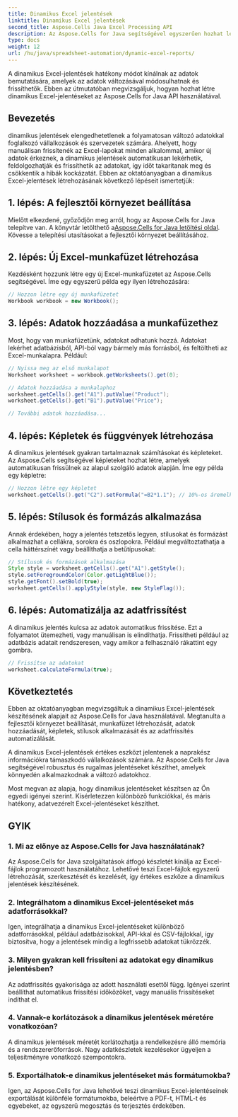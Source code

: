 ```yaml
---
title: Dinamikus Excel jelentések
linktitle: Dinamikus Excel jelentések
second_title: Aspose.Cells Java Excel Processing API
description: Az Aspose.Cells for Java segítségével egyszerűen hozhat létre dinamikus Excel-jelentéseket. Automatizálja az adatok frissítését, alkalmazza a formázást, és időt takarít meg.
type: docs
weight: 12
url: /hu/java/spreadsheet-automation/dynamic-excel-reports/
---
```


A dinamikus Excel-jelentések hatékony módot kínálnak az adatok bemutatására, amelyek az adatok változásával módosulhatnak és frissíthetők. Ebben az útmutatóban megvizsgáljuk, hogyan hozhat létre dinamikus Excel-jelentéseket az Aspose.Cells for Java API használatával. 

## Bevezetés

dinamikus jelentések elengedhetetlenek a folyamatosan változó adatokkal foglalkozó vállalkozások és szervezetek számára. Ahelyett, hogy manuálisan frissítenék az Excel-lapokat minden alkalommal, amikor új adatok érkeznek, a dinamikus jelentések automatikusan lekérhetik, feldolgozhatják és frissíthetik az adatokat, így időt takarítanak meg és csökkentik a hibák kockázatát. Ebben az oktatóanyagban a dinamikus Excel-jelentések létrehozásának következő lépéseit ismertetjük:

## 1. lépés: A fejlesztői környezet beállítása

 Mielőtt elkezdené, győződjön meg arról, hogy az Aspose.Cells for Java telepítve van. A könyvtár letölthető a[Aspose.Cells for Java letöltési oldal](https://releases.aspose.com/cells/java/). Kövesse a telepítési utasításokat a fejlesztői környezet beállításához.

## 2. lépés: Új Excel-munkafüzet létrehozása

Kezdésként hozzunk létre egy új Excel-munkafüzetet az Aspose.Cells segítségével. Íme egy egyszerű példa egy ilyen létrehozására:

```java
// Hozzon létre egy új munkafüzetet
Workbook workbook = new Workbook();
```

## 3. lépés: Adatok hozzáadása a munkafüzethez

Most, hogy van munkafüzetünk, adatokat adhatunk hozzá. Adatokat lekérhet adatbázisból, API-ból vagy bármely más forrásból, és feltöltheti az Excel-munkalapra. Például:

```java
// Nyissa meg az első munkalapot
Worksheet worksheet = workbook.getWorksheets().get(0);

// Adatok hozzáadása a munkalaphoz
worksheet.getCells().get("A1").putValue("Product");
worksheet.getCells().get("B1").putValue("Price");

// További adatok hozzáadása...
```

## 4. lépés: Képletek és függvények létrehozása

A dinamikus jelentések gyakran tartalmaznak számításokat és képleteket. Az Aspose.Cells segítségével képleteket hozhat létre, amelyek automatikusan frissülnek az alapul szolgáló adatok alapján. Íme egy példa egy képletre:

```java
// Hozzon létre egy képletet
worksheet.getCells().get("C2").setFormula("=B2*1.1"); // 10%-os áremelkedést számol
```

## 5. lépés: Stílusok és formázás alkalmazása

Annak érdekében, hogy a jelentés tetszetős legyen, stílusokat és formázást alkalmazhat a cellákra, sorokra és oszlopokra. Például megváltoztathatja a cella háttérszínét vagy beállíthatja a betűtípusokat:

```java
// Stílusok és formázások alkalmazása
Style style = worksheet.getCells().get("A1").getStyle();
style.setForegroundColor(Color.getLightBlue());
style.getFont().setBold(true);
worksheet.getCells().applyStyle(style, new StyleFlag());
```

## 6. lépés: Automatizálja az adatfrissítést

A dinamikus jelentés kulcsa az adatok automatikus frissítése. Ezt a folyamatot ütemezheti, vagy manuálisan is elindíthatja. Frissítheti például az adatbázis adatait rendszeresen, vagy amikor a felhasználó rákattint egy gombra.

```java
// Frissítse az adatokat
worksheet.calculateFormula(true);
```

## Következtetés

Ebben az oktatóanyagban megvizsgáltuk a dinamikus Excel-jelentések készítésének alapjait az Aspose.Cells for Java használatával. Megtanulta a fejlesztői környezet beállítását, munkafüzet létrehozását, adatok hozzáadását, képletek, stílusok alkalmazását és az adatfrissítés automatizálását.

A dinamikus Excel-jelentések értékes eszközt jelentenek a naprakész információkra támaszkodó vállalkozások számára. Az Aspose.Cells for Java segítségével robusztus és rugalmas jelentéseket készíthet, amelyek könnyedén alkalmazkodnak a változó adatokhoz.

Most megvan az alapja, hogy dinamikus jelentéseket készítsen az Ön egyedi igényei szerint. Kísérletezzen különböző funkciókkal, és máris hatékony, adatvezérelt Excel-jelentéseket készíthet.


## GYIK

### 1. Mi az előnye az Aspose.Cells for Java használatának?

Az Aspose.Cells for Java szolgáltatások átfogó készletét kínálja az Excel-fájlok programozott használatához. Lehetővé teszi Excel-fájlok egyszerű létrehozását, szerkesztését és kezelését, így értékes eszköze a dinamikus jelentések készítésének.

### 2. Integrálhatom a dinamikus Excel-jelentéseket más adatforrásokkal?

Igen, integrálhatja a dinamikus Excel-jelentéseket különböző adatforrásokkal, például adatbázisokkal, API-kkal és CSV-fájlokkal, így biztosítva, hogy a jelentések mindig a legfrissebb adatokat tükrözzék.

### 3. Milyen gyakran kell frissíteni az adatokat egy dinamikus jelentésben?

Az adatfrissítés gyakorisága az adott használati esettől függ. Igényei szerint beállíthat automatikus frissítési időközöket, vagy manuális frissítéseket indíthat el.

### 4. Vannak-e korlátozások a dinamikus jelentések méretére vonatkozóan?

A dinamikus jelentések méretét korlátozhatja a rendelkezésre álló memória és a rendszererőforrások. Nagy adatkészletek kezelésekor ügyeljen a teljesítményre vonatkozó szempontokra.

### 5. Exportálhatok-e dinamikus jelentéseket más formátumokba?

Igen, az Aspose.Cells for Java lehetővé teszi dinamikus Excel-jelentéseinek exportálását különféle formátumokba, beleértve a PDF-t, HTML-t és egyebeket, az egyszerű megosztás és terjesztés érdekében.
